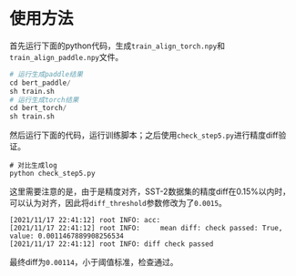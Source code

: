# 使用方法

首先运行下面的python代码，生成`train_align_torch.npy`和`train_align_paddle.npy`文件。

```python
# 运行生成paddle结果
cd bert_paddle/
sh train.sh
# 运行生成torch结果
cd bert_torch/
sh train.sh
```

然后运行下面的代码，运行训练脚本；之后使用`check_step5.py`进行精度diff验证。

```shell
# 对比生成log
python check_step5.py
```

这里需要注意的是，由于是精度对齐，SST-2数据集的精度diff在0.15%以内时，可以认为对齐，因此将`diff_threshold`参数修改为了`0.0015`。

```
[2021/11/17 22:41:12] root INFO: acc:
[2021/11/17 22:41:12] root INFO:     mean diff: check passed: True, value: 0.0011467889908256534
[2021/11/17 22:41:12] root INFO: diff check passed
```

最终diff为`0.00114`，小于阈值标准，检查通过。
